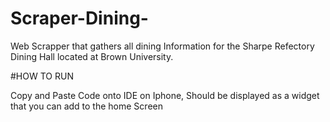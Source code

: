# Scraper-Dining-
Web Scrapper that gathers all dining Information for the Sharpe Refectory Dining Hall located at Brown University.


#HOW TO RUN

Copy and Paste Code onto IDE on Iphone, Should be displayed as a widget that you can add to the home Screen
